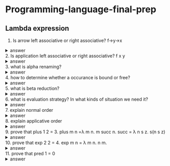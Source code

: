 # Programming-language-final-prep

## Lambda expression
  1. Is arrow left associative or right associative? f->y->x
<details>
  <summary>answer</summary>
   arrow is **right associative**. 
   To understand it, let see f->(y->x). It means this function takes a parameter f, and return a function that takes a parameter y and return x. It's easier to understand it by this example. let f x y = x. The type of f is x->y->x. Then the type f x: y->x. That's exactly what happen when x->(y->x).
</details>
  2. Is application left associative or right associative? f x y
<details>
  <summary>answer</summary>
   applicaiton is left associaive. f x y = (f x) y.
</details>
  3. what is alpha renaming?
  <details>
  <summary>answer</summary>
   λ x. t(x,z). We can see that in this lambda expression, z is free occurance and x is bound in the  λ x. Alpha renaming means we can rename the bound occurance x if the rename do not cause conflict( like using a name that has been used by some another variable.
</details>
  4. how to determine whether a occurance is bound or free? 
  <details>
  <summary>answer</summary>
   we need to figure out the scope of each lambda expression. like ((λ y. (λ x. t x) x). We can see that the first 'x' is bound by the parameter x. But the lambda expression (λ x. t x) only bound the x in the body of this function. the second 'x' is free variable since in the outmose function y is the bound variable
</details>
  5. what is beta reduction?
  <details>
  <summary>answer</summary>
   beta reduction is like evaluation of an application. For example, (λ x. t x) y is an application, function (λ x. t x)  takes a parameter y and should return something. In this case, it's t y.
</details>
  6. what is evaluation strategy? In what kinds of situation we need it?
  <details>
  <summary>answer</summary>
   evaluation strategy is like call by name or call by value. Consider this situation (λ x. t x) ((λ z. z) y). This is an application, however, the parameter of the frist function is another application. Therefore we have two choice, one is we evaluate the application (λ z. z) y before we pass it, like (λ z. z) y = y ,  (λ x. t x) ((λ z. z) y) = (λ x. t x) y = t y. The second choice is we pass the whole expression in to the body, like (λ x. t x) ((λ z. z) y) = t ((λ z. z) y) = t y.
</details>
  7. explain normal order
  <details>
  <summary>answer</summary>
   normal order is call by name. It means instead of evaluate the value of parameter, it pass the whole expression of parameter
</details>
  8. explain applicative order
  <details>
  <summary>answer</summary>
   applicative order is call by value. It means we evaluate the parameter before we pass it into a function.
</details>
  9. prove that plus 1 2 = 3. plus m n =λ m n. m succ n.  succ = λ n s z. s(n s z)
  <details>
  <summary>answer</summary>
  ```c#
   plus 1 2 = 1 succ 2 = succ 2 = (λ n s z. s (n s z)) 2 = λ s z. s( 2 s z) = λ s z. s ( (λ s z. s (s z)) s z)  = λ s z. s (s (s z)) = 3
  ```
</details>
  10. prove that exp 2 2 = 4. exp m n = λ m n. n m.
  <details>
  <summary>answer</summary>
  exp 2 2 = (λ m n. n m) 2 2 = (λ n. n 2) 2 = 2 2 = (λ s z. s(s (z)) 2 = λ z. 2 (2 (z) ) = λ z. 2 ((λ s z. s(s(z))) z) =λ s. 2 ((λ s z. s(s(z))) s) = λ s. 2 (λ  z. s(s(z)))  = λ s. (λ s z. s(s(z))) (λ  z. s(s(z))) =  λ s. λ z. (λ  z. s(s(z)) (λ  z. s(s(z)) z) = λ s. λ z. (λ  z. s(s(z)) s(s(z) )  = λ s z. s(s(s(s(z)) = 4.
</details>
  11. prove that pred 1 = 0
  <details>
  <summary>answer</summary>
  pred 1 = snd (1 (λ p. pair( succ (fst p))(fst p))(pair 0 0)) = (λp. p false)
</details>

